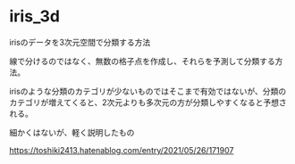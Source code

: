 # iris_3d
irisのデータを3次元空間で分類する方法

線で分けるのではなく、無数の格子点を作成し、それらを予測して分類する方法。

irisのような分類のカテゴリが少ないものではそこまで有効ではないが、分類のカテゴリが増えてくると、2次元よりも多次元の方が分類しやすくなると予想される。

細かくはないが、軽く説明したもの

https://toshiki2413.hatenablog.com/entry/2021/05/26/171907
